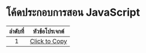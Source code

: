 # โค้ดประกอบการสอน JavaScript

| ลำดับที่ |                   หัวข้อโปรเจกต์             |
|:----:|:------------------------------------------:|
|   1  | [Click to Copy](https://github.com/kongruksiamza/javascript-projects/tree/main/ClicktoCopy)|
